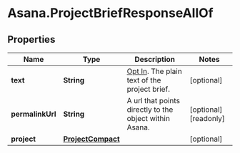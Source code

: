 # Asana.ProjectBriefResponseAllOf

## Properties

Name | Type | Description | Notes
------------ | ------------- | ------------- | -------------
**text** | **String** | [Opt In](/docs/input-output-options). The plain text of the project brief. | [optional] 
**permalinkUrl** | **String** | A url that points directly to the object within Asana. | [optional] [readonly] 
**project** | [**ProjectCompact**](ProjectCompact.md) |  | [optional] 


